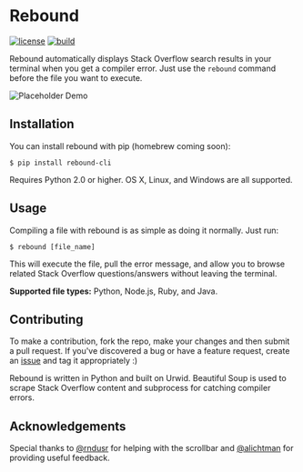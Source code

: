 # Rebound
[![license](https://img.shields.io/github/license/mashape/apistatus.svg)](https://github.com/shobrook/BitVision/blob/master/LICENSE)
[![build](https://img.shields.io/wercker/ci/wercker/docs.svg)]()

Rebound automatically displays Stack Overflow search results in your terminal when you get a compiler error. Just use the `rebound` command before the file you want to execute.

![Placeholder Demo](demo.gif)

## Installation

You can install rebound with pip (homebrew coming soon):

`$ pip install rebound-cli`

Requires Python 2.0 or higher. OS X, Linux, and Windows are all supported.

## Usage

Compiling a file with rebound is as simple as doing it normally. Just run:

`$ rebound [file_name]`

This will execute the file, pull the error message, and allow you to browse related Stack Overflow questions/answers without leaving the terminal.

__Supported file types:__ Python, Node.js, Ruby, and Java.

## Contributing

To make a contribution, fork the repo, make your changes and then submit a pull request. If you've discovered a bug or have a feature request, create an [issue](https://github.com/shobrook/rebound/issues/new) and tag it appropriately :)

Rebound is written in Python and built on Urwid. Beautiful Soup is used to scrape Stack Overflow content and subprocess for catching compiler errors.

## Acknowledgements

Special thanks to [@rndusr](https://github.com/rndusr) for helping with the scrollbar and [@alichtman](https://github.com/alichtman) for providing useful feedback.
